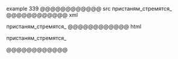 example 339
@@@@@@@@@@@@ src
пристаням_стремятся_
@@@@@@@@@@@@ xml
<?xml version="1.0" encoding="UTF-8"?>
<!DOCTYPE document SYSTEM "CommonMark.dtd">
<document xmlns="http://commonmark.org/xml/1.0">
  <paragraph>
    <text>пристаням_стремятся_</text>
  </paragraph>
</document>
@@@@@@@@@@@@ html
<p>пристаням_стремятся_</p>
@@@@@@@@@@@@
